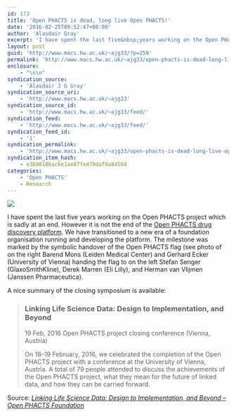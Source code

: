 ```yaml
---
id: 173
title: 'Open PHACTS is dead, long live Open PHACTS!'
date: '2016-02-25T09:52:47+00:00'
author: 'Alasdair Gray'
excerpt: 'I have spent the last five&nbsp;years working on the Open PHACTS project which is sadly at an end.&nbsp;However it is not the end of the Open PHACTS drug discovery platform. We have transitioned to a new era of a foundation organisation running and developing the platform. The milestone was marked by the symbolic handover of [&hellip;]'
layout: post
guid: 'http://www.macs.hw.ac.uk/~ajg33/?p=259'
permalink: 'http://www.macs.hw.ac.uk/~ajg33/open-phacts-is-dead-long-live-open-phacts/'
enclosure:
    - "\n\n"
syndication_source:
    - 'Alasdair J G Gray'
syndication_source_uri:
    - 'http://www.macs.hw.ac.uk/~ajg33'
syndication_source_id:
    - 'http://www.macs.hw.ac.uk/~ajg33/feed/'
syndication_feed:
    - 'http://www.macs.hw.ac.uk/~ajg33/feed/'
syndication_feed_id:
    - '1'
syndication_permalink:
    - 'http://www.macs.hw.ac.uk/~ajg33/open-phacts-is-dead-long-live-open-phacts/'
syndication_item_hash:
    - e3b90186ac6e1ae87fe479daf9a8450d
categories:
    - 'Open PHACTS'
    - Research
---
```


[![](http://www.macs.hw.ac.uk/~ajg33/wp-content/uploads/2016/02/20160218_OpticalEngineers_SC_9879_web-300x200.jpg)](http://www.openphactsfoundation.org/linking-life-science-data/)

I have spent the last five years working on the Open PHACTS project which is sadly at an end. However it is not the end of the [Open PHACTS drug discovery platform](https://dev.openphacts.org/docs). We have transitioned to a new era of a foundation organisation running and developing the platform. The milestone was marked by the symbolic handover of the Open PHACTS flag (see photo of on the right Barend Mons (Leiden Medical Center) and Gerhard Ecker (University of Vienna) handing the flag to on the left Stefan Senger (GlaxoSmithKline), Derek Marren (Eli Lilly), and Herman van Vlijmen (Janssen Pharmaceutica).

A nice summary of the closing symposium is available:

> ### Linking Life Science Data: Design to Implementation, and Beyond
> 
> 19 Feb, 2016 Open PHACTS project closing conference (Vienna, Austria)
> 
> On 18–19 February, 2016, we celebrated the completion of the Open PHACTS project with a conference at the University of Vienna, Austria. A total of 79 people attended to discuss the achievements of the Open PHACTS project, what they mean for the future of linked data, and how they can be carried forward.

Source: *[Linking Life Science Data: Design to Implementation, and Beyond – Open PHACTS Foundation](http://www.openphactsfoundation.org/linking-life-science-data/)*